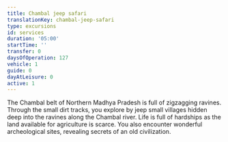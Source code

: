 ```yaml
---
title: Chambal jeep safari
translationKey: chambal-jeep-safari
type: excursions
id: services
duration: '05:00'
startTime: ''
transfer: 0
daysOfOperation: 127
vehicle: 1
guide: 0
dayAtLeisure: 0
active: 1
---
```

The Chambal belt of Northern Madhya Pradesh is full of zigzagging ravines. Through the small dirt tracks, you explore by jeep small villages hidden deep into the ravines along the Chambal river. Life is full of hardships as the land available for agriculture is scarce. You also encounter wonderful archeological sites, revealing secrets of an old civilization.